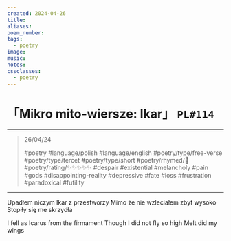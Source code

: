 ```yaml
---
created: 2024-04-26
title:
aliases:
poem_number:
tags:
  - poetry
image:
music:
notes:
cssclasses:
  - poetry
---
```

# 「Mikro mito-wiersze: Ikar」 `PL#114`

---

> 26/04/24
> 
> #poetry 
> #language/polish #language/english 
> #poetry/type/free-verse #poetry/type/tercet #poetry/type/short 
> #poetry/rhymed/🔴 
> #poetry/rating/✨✨✨✨✨ 
> #despair #existential #melancholy #pain #gods #disappointing-reality #depressive #fate #loss #frustration #paradoxical #futility 

---

Upadłem niczym Ikar z przestworzy
Mimo że nie wzleciałem zbyt wysoko
Stopiły się me skrzydła

I fell as Icarus from the firmament
Though I did not fly so high
Melt did my wings